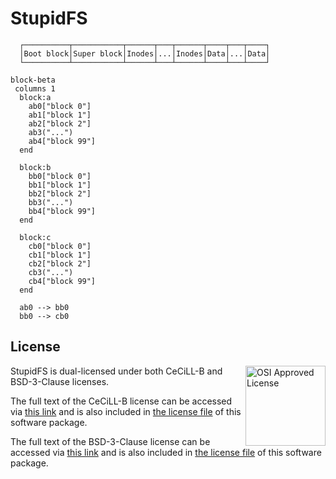 # StupidFS

```
  ┌──────────┬───────────┬──────┬───┬──────┬────┬───┬────┐
  │Boot block│Super block│Inodes│...│Inodes│Data│...│Data│
  └──────────┴───────────┴──────┴───┴──────┴────┴───┴────┘
```

```mermaid
block-beta
 columns 1
  block:a
    ab0["block 0"]
    ab1["block 1"]
    ab2["block 2"]
    ab3("...")
    ab4["block 99"]
  end

  block:b
    bb0["block 0"]
    bb1["block 1"]
    bb2["block 2"]
    bb3("...")
    bb4["block 99"]
  end

  block:c
    cb0["block 0"]
    cb1["block 1"]
    cb2["block 2"]
    cb3("...")
    cb4["block 99"]
  end

  ab0 --> bb0
  bb0 --> cb0
```

## License

<img src="https://opensource.org/wp-content/themes/osi/assets/img/osi-badge-light.svg" align="right" height="128px" alt="OSI Approved License">

StupidFS is dual-licensed under both CeCiLL-B and BSD-3-Clause licenses.

The full text of the CeCiLL-B license can be accessed via [this link](https://cecill.info/licences/Licence_CeCILL-B_V1-en.html) and is also included in [the license file](LICENSE) of this software package.

The full text of the BSD-3-Clause license can be accessed via [this link](https://opensource.org/licenses/BSD-3-Clause) and is also included in [the license file](LICENSE.BSD3) of this software package.
